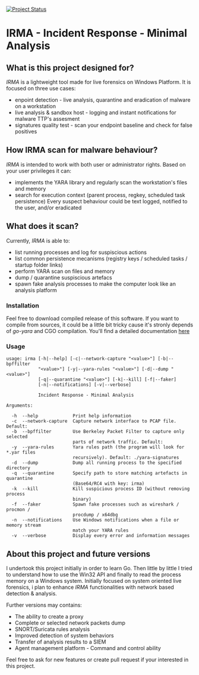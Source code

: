 [![Project Status](https://img.shields.io/badge/status-BETA-yellow?style=flat-square)]()

# IRMA - Incident Response - Minimal Analysis

## What is this project designed for?
_IRMA_ is a lightweight tool made for live forensics on Windows Platform. It is 
focused on three use cases:
* enpoint detection - live analysis, quarantine and eradication of malware on a workstation 
* live analysis & sandbox host - logging and instant notifications for malware TTP's assesment
* signatures quality test - scan your endpoint baseline and check for false positives

## How IRMA scan for malware behaviour?
_IRMA_ is intended to work with both user or administrator rights.
Based on your user privileges it can:
* implements the YARA library and regularly scan the workstation's files and memory
* search for execution context (parent process, regkey, scheduled task persistence)
Every suspect behaviour could be text logged, notified to the user, and/or eradicated 

## What does it scan?
Currently, _IRMA_ is able to:
* list running processes and log for suspiscious actions
* list common persistence mecanisms (registry keys / scheduled tasks / startup folder links)
* perform YARA scan on files and memory
* dump / quarantine suspiscious artefacs
* spawn fake analysis processes to make the computer look like an analysis platform

### Installation 
Feel free to download compiled release of this software. If you want to compile 
from sources, it could be a little bit tricky cause it's stronly depends of 
_go-yara_ and CGO compilation. You'll find a detailed documentation [here](README.windows-compilation.md)

### Usage 
```
usage: irma [-h|--help] [-c|--network-capture "<value>"] [-b|--bpffilter
            "<value>"] [-y|--yara-rules "<value>"] [-d|--dump "<value>"]
            [-q|--quarantine "<value>"] [-k|--kill] [-f|--faker]
            [-n|--notifications] [-v|--verbose] 

            Incident Response - Minimal Analysis

Arguments:

  -h  --help             Print help information
  -c  --network-capture  Capture network interface to PCAP file. Default:
  -b  --bpffilter        Use Berkeley Packet Filter to capture only selected
                         parts of network traffic. Default:
  -y  --yara-rules       Yara rules path (the program will look for *.yar files
                         recursively). Default: ./yara-signatures
  -d  --dump             Dump all running process to the specified directory
  -q  --quarantine       Specify path to store matching artefacts in quarantine
                         (Base64/RC4 with key: irma)
  -k  --kill             Kill suspicious process ID (without removing process
                         binary)
  -f  --faker            Spawn fake processes such as wireshark / procmon /
                         procdump / x64dbg
  -n  --notifications    Use Windows notifications when a file or memory stream
                         match your YARA rules
  -v  --verbose          Display every error and information messages

``` 

## About this project and future versions
I undertook this project initially in order to learn Go. Then little by little 
I tried to understand how to use the Win32 API and finally to read the process 
memory on a Windows system. Initially focused on system oriented live forensics, 
i plan to enhance _IRMA_ functionalities with network based detection & analysis.

Further versions may contains:
* The ability to create a proxy
* Complete or selected network packets dump
* SNORT/Suricata rules analysis
* Improved detection of system behaviors
* Transfer of analysis results to a SIEM
* Agent management platform - Command and control ability

Feel free to ask for new features or create pull request if your interested in 
this project.